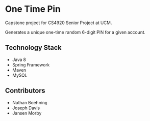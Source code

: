 # One Time Pin

Capstone project for CS4920 Senior Project at UCM.

Generates a unique one-time random 6-digit PIN for a given account.

## Technology Stack

* Java 8
* Spring Framework
* Maven
* MySQL

## Contributors

* Nathan Boehning
* Joseph Davis
* Jansen Morby
